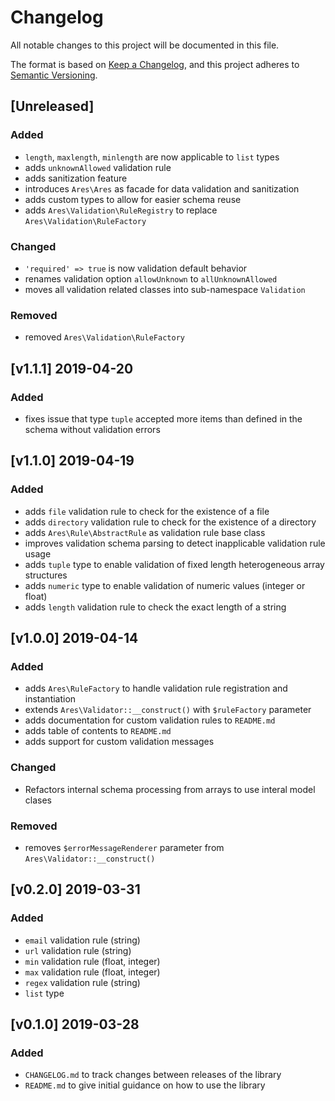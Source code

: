 # Changelog
All notable changes to this project will be documented in this file.

The format is based on [Keep a Changelog](https://keepachangelog.com/en/1.0.0/),
and this project adheres to [Semantic Versioning](https://semver.org/spec/v2.0.0.html).

## [Unreleased]
### Added
- ```length```, ```maxlength```, ```minlength``` are now applicable to ```list``` types
- adds ```unknownAllowed``` validation rule
- adds sanitization feature
- introduces ```Ares\Ares``` as facade for data validation and sanitization
- adds custom types to allow for easier schema reuse
- adds ```Ares\Validation\RuleRegistry``` to replace ```Ares\Validation\RuleFactory```
### Changed
- ```'required' => true``` is now validation default behavior 
- renames validation option ```allowUnknown``` to ```allUnknownAllowed```
- moves all validation related classes into sub-namespace ```Validation```
### Removed
- removed ```Ares\Validation\RuleFactory```

## [v1.1.1] 2019-04-20
### Added
- fixes issue that type ```tuple``` accepted more items than defined in the schema without validation errors

## [v1.1.0] 2019-04-19
### Added
- adds ```file``` validation rule to check for the existence of a file
- adds ```directory``` validation rule to check for the existence of a directory
- adds ```Ares\Rule\AbstractRule``` as validation rule base class
- improves validation schema parsing to detect inapplicable validation rule usage
- adds ```tuple``` type to enable validation of fixed length heterogeneous array structures
- adds ```numeric``` type to enable validation of numeric values (integer or float)
- adds ```length``` validation rule to check the exact length of a string

## [v1.0.0] 2019-04-14
### Added
- adds ```Ares\RuleFactory``` to handle validation rule registration and instantiation
- extends ```Ares\Validator::__construct()``` with ```$ruleFactory``` parameter
- adds documentation for custom validation rules to ```README.md```
- adds table of contents to ```README.md```
- adds support for custom validation messages
### Changed
- Refactors internal schema processing from arrays to use interal model clases
### Removed
- removes ```$errorMessageRenderer``` parameter from ```Ares\Validator::__construct()```

## [v0.2.0] 2019-03-31
### Added
- ```email``` validation rule (string)
- ```url``` validation rule (string)
- ```min``` validation rule (float, integer)
- ```max``` validation rule (float, integer)
- ```regex``` validation rule (string)
- ```list``` type

## [v0.1.0] 2019-03-28
### Added
- ```CHANGELOG.md``` to track changes between releases of the library
- ```README.md``` to give initial guidance on how to use the library

